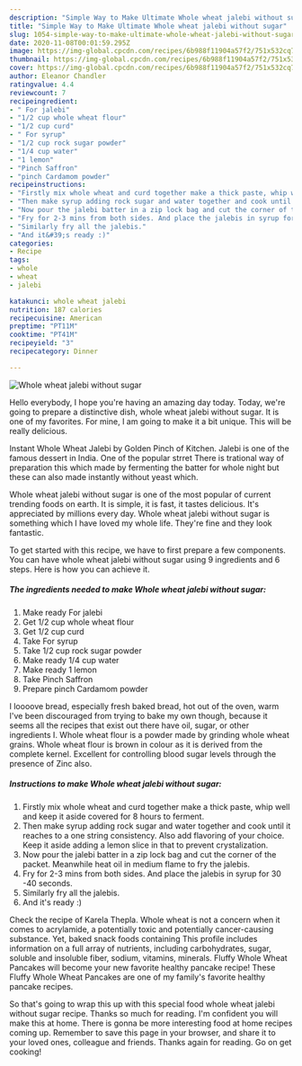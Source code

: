 ```yaml
---
description: "Simple Way to Make Ultimate Whole wheat jalebi without sugar"
title: "Simple Way to Make Ultimate Whole wheat jalebi without sugar"
slug: 1054-simple-way-to-make-ultimate-whole-wheat-jalebi-without-sugar
date: 2020-11-08T00:01:59.295Z
image: https://img-global.cpcdn.com/recipes/6b988f11904a57f2/751x532cq70/whole-wheat-jalebi-without-sugar-recipe-main-photo.jpg
thumbnail: https://img-global.cpcdn.com/recipes/6b988f11904a57f2/751x532cq70/whole-wheat-jalebi-without-sugar-recipe-main-photo.jpg
cover: https://img-global.cpcdn.com/recipes/6b988f11904a57f2/751x532cq70/whole-wheat-jalebi-without-sugar-recipe-main-photo.jpg
author: Eleanor Chandler
ratingvalue: 4.4
reviewcount: 7
recipeingredient:
- " For jalebi"
- "1/2 cup whole wheat flour"
- "1/2 cup curd"
- " For syrup"
- "1/2 cup rock sugar powder"
- "1/4 cup water"
- "1 lemon"
- "Pinch Saffron"
- "pinch Cardamom powder"
recipeinstructions:
- "Firstly mix whole wheat and curd together make a thick paste, whip well and keep it aside covered for 8 hours to ferment."
- "Then make syrup adding rock sugar and water together and cook until it reaches to a one string consistency. Also add flavoring of your choice. Keep it aside adding a lemon slice in that to prevent crystalization."
- "Now pour the jalebi batter in a zip lock bag and cut the corner of the packet. Meanwhile heat oil in medium flame to fry the jalebis."
- "Fry for 2-3 mins from both sides. And place the jalebis in syrup for 30 -40 seconds."
- "Similarly fry all the jalebis."
- "And it&#39;s ready :)"
categories:
- Recipe
tags:
- whole
- wheat
- jalebi

katakunci: whole wheat jalebi 
nutrition: 187 calories
recipecuisine: American
preptime: "PT11M"
cooktime: "PT41M"
recipeyield: "3"
recipecategory: Dinner

---
```



![Whole wheat jalebi without sugar](https://img-global.cpcdn.com/recipes/6b988f11904a57f2/751x532cq70/whole-wheat-jalebi-without-sugar-recipe-main-photo.jpg)

Hello everybody, I hope you're having an amazing day today. Today, we're going to prepare a distinctive dish, whole wheat jalebi without sugar. It is one of my favorites. For mine, I am going to make it a bit unique. This will be really delicious.

Instant Whole Wheat Jalebi by Golden Pinch of Kitchen. Jalebi is one of the famous dessert in India. One of the popular strret There is trational way of preparation this which made by fermenting the batter for whole night but these can also made instantly without yeast which.

Whole wheat jalebi without sugar is one of the most popular of current trending foods on earth. It is simple, it is fast, it tastes delicious. It's appreciated by millions every day. Whole wheat jalebi without sugar is something which I have loved my whole life. They're fine and they look fantastic.


To get started with this recipe, we have to first prepare a few components. You can have whole wheat jalebi without sugar using 9 ingredients and 6 steps. Here is how you can achieve it.

<!--inarticleads1-->

##### The ingredients needed to make Whole wheat jalebi without sugar:

1. Make ready  For jalebi
1. Get 1/2 cup whole wheat flour
1. Get 1/2 cup curd
1. Take  For syrup
1. Take 1/2 cup rock sugar powder
1. Make ready 1/4 cup water
1. Make ready 1 lemon
1. Take Pinch Saffron
1. Prepare pinch Cardamom powder


I loooove bread, especially fresh baked bread, hot out of the oven, warm I&#39;ve been discouraged from trying to bake my own though, because it seems all the recipes that exist out there have oil, sugar, or other ingredients I. Whole wheat flour is a powder made by grinding whole wheat grains. Whole wheat flour is brown in colour as it is derived from the complete kernel. Excellent for controlling blood sugar levels through the presence of Zinc also. 

<!--inarticleads2-->

##### Instructions to make Whole wheat jalebi without sugar:

1. Firstly mix whole wheat and curd together make a thick paste, whip well and keep it aside covered for 8 hours to ferment.
1. Then make syrup adding rock sugar and water together and cook until it reaches to a one string consistency. Also add flavoring of your choice. Keep it aside adding a lemon slice in that to prevent crystalization.
1. Now pour the jalebi batter in a zip lock bag and cut the corner of the packet. Meanwhile heat oil in medium flame to fry the jalebis.
1. Fry for 2-3 mins from both sides. And place the jalebis in syrup for 30 -40 seconds.
1. Similarly fry all the jalebis.
1. And it&#39;s ready :)


Check the recipe of Karela Thepla. Whole wheat is not a concern when it comes to acrylamide, a potentially toxic and potentially cancer-causing substance. Yet, baked snack foods containing This profile includes information on a full array of nutrients, including carbohydrates, sugar, soluble and insoluble fiber, sodium, vitamins, minerals. Fluffy Whole Wheat Pancakes will become your new favorite healthy pancake recipe! These Fluffy Whole Wheat Pancakes are one of my family&#39;s favorite healthy pancake recipes. 

So that's going to wrap this up with this special food whole wheat jalebi without sugar recipe. Thanks so much for reading. I'm confident you will make this at home. There is gonna be more interesting food at home recipes coming up. Remember to save this page in your browser, and share it to your loved ones, colleague and friends. Thanks again for reading. Go on get cooking!
